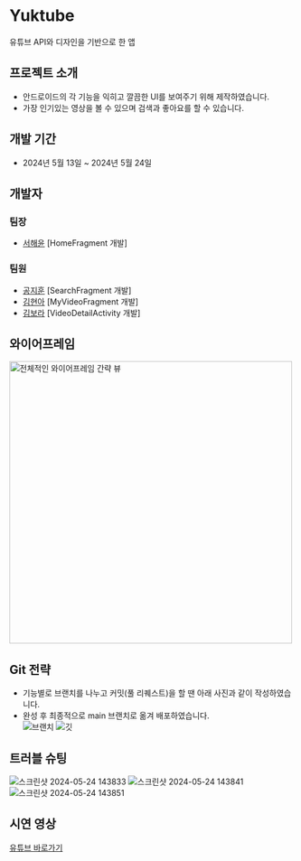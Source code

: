 # Yuktube
유튜브 API와 디자인을 기반으로 한 앱

## 프로젝트 소개
* 안드로이드의 각 기능을 익히고 깔끔한 UI를 보여주기 위해 제작하였습니다.
* 가장 인기있는 영상을 볼 수 있으며 검색과 좋아요를 할 수 있습니다.

## 개발 기간
* 2024년 5월 13일 ~ 2024년 5월 24일

## 개발자
### 팀장
* [서해윤](https://github.com/SeoHeaYun) [HomeFragment 개발]
### 팀원
* [공지훈](https://github.com/Cosine-A) [SearchFragment 개발]
* [김현아](https://github.com/kmtso434) [MyVideoFragment 개발]
* [김보라](https://github.com/bora44144) [VideoDetailActivity 개발]

## 와이어프레임
<img width="500" alt="전체적인 와이어프레임 간략 뷰" src="https://github.com/SeoHeaYun/Youtube/assets/100404990/864e62f1-a0f8-41f1-b5dd-6436c0368429">

## Git 전략
* 기능별로 브랜치를 나누고 커밋(풀 리퀘스트)을 할 땐 아래 사진과 같이 작성하였습니다. 
* 완성 후 최종적으로 main 브랜치로 옮겨 배포하였습니다.  
![브랜치](https://github.com/SeoHeaYun/Youtube/assets/100404990/779c0109-1f2e-450e-9e68-25fdaccd752d)
![깃](https://github.com/SeoHeaYun/Youtube/assets/100404990/772aed02-b82b-41d8-86e0-f05843e659f6)

## 트러블 슈팅
![스크린샷 2024-05-24 143833](https://github.com/SeoHeaYun/Youtube/assets/100404990/02eaf915-6f47-47f9-b1f7-aceb3dda9d37)
![스크린샷 2024-05-24 143841](https://github.com/SeoHeaYun/Youtube/assets/100404990/91d40a63-53a7-439f-91c7-0d3eebcb8861)
![스크린샷 2024-05-24 143851](https://github.com/SeoHeaYun/Youtube/assets/100404990/547fec7d-8ec2-4857-b1b1-ac396c23ba0d)

## 시연 영상
[유튜브 바로가기](https://youtu.be/9UlTRYE-3vo)
